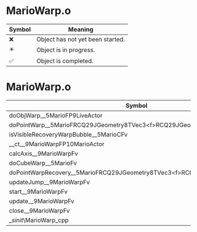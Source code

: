 # MarioWarp.o
| Symbol | Meaning 
| ------------- | ------------- 
| :x: | Object has not yet been started. 
| :eight_pointed_black_star: | Object is in progress. 
| :white_check_mark: | Object is completed. 


# MarioWarp.o
| Symbol | Decompiled? |
| ------------- | ------------- |
| doObjWarp__5MarioFP9LiveActor | :x: |
| doPointWarp__5MarioFRCQ29JGeometry8TVec3&lt;f&gt;RCQ29JGeometry8TVec3&lt;f&gt;l | :x: |
| isVisibleRecoveryWarpBubble__5MarioCFv | :x: |
| __ct__9MarioWarpFP10MarioActor | :x: |
| calcAxis__9MarioWarpFv | :x: |
| doCubeWarp__5MarioFv | :x: |
| doPointWarpRecovery__5MarioFRCQ29JGeometry8TVec3&lt;f&gt;RCQ29JGeometry8TVec3&lt;f&gt; | :x: |
| updateJump__9MarioWarpFv | :x: |
| start__9MarioWarpFv | :x: |
| update__9MarioWarpFv | :x: |
| close__9MarioWarpFv | :x: |
| __sinit_\MarioWarp_cpp | :x: |
